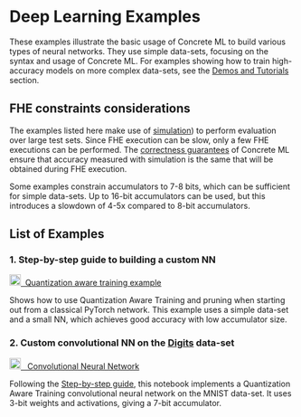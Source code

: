 # Deep Learning Examples

These examples illustrate the basic usage of Concrete ML to build various types of neural networks. They use simple data-sets, focusing on the syntax and usage of Concrete ML. For examples showing how to train high-accuracy models on more complex data-sets, see the [Demos and Tutorials](../getting-started/showcase.md) section.

## FHE constraints considerations

The examples listed here make use of [simulation](../advanced-topics/compilation.md#fhe-simulation)) to perform evaluation over large test sets. Since FHE execution can be slow, only a few FHE executions can be performed. The [correctness guarantees](../getting-started/concepts.md#cryptography-concepts) of Concrete ML ensure that accuracy measured with simulation is the same that will be obtained during FHE execution.

Some examples constrain accumulators to 7-8 bits, which can be sufficient for simple data-sets. Up to 16-bit accumulators can be used, but this introduces a slowdown of 4-5x compared to 8-bit accumulators.

## List of Examples

### 1. Step-by-step guide to building a custom NN

[<img src="../.gitbook/assets/jupyter_logo.png" width="20px">  Quantization aware training example](../advanced_examples/QuantizationAwareTraining.ipynb)

Shows how to use Quantization Aware Training and pruning when starting out from a classical PyTorch network. This example uses a simple data-set and a small NN, which achieves good accuracy with low accumulator size.

### 2. Custom convolutional NN on the [Digits](https://scikit-learn.org/stable/modules/generated/sklearn.datasets.load_digits.html) data-set

[<img src="../.gitbook/assets/jupyter_logo.png" width="20px">   Convolutional Neural Network](../advanced_examples/ConvolutionalNeuralNetwork.ipynb)

Following the [Step-by-step guide](fhe_friendly_models.md), this notebook implements a Quantization Aware Training convolutional neural network on the MNIST data-set. It uses 3-bit weights and activations, giving a 7-bit accumulator.
